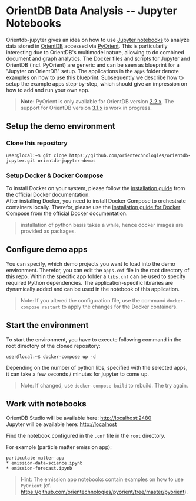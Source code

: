 # OrientDB Data Analysis -- Jupyter Notebooks

Orientdb-jupyter gives an idea on how to use [Jupyter notebooks](https://jupyter.org/) to analyze data stored in [OrientDB](https://orientdb.org/) accessed via [PyOrient](https://github.com/orientechnologies/pyorient).
This is particularily interesting due to OrientDB's multimodel nature, allowing to do combined document and graph analytics.
The Docker files and scripts for Jupyter and OrientDB (incl. PyOrient) are generic and can be seen as blueprint for a "Jupyter on OrientDB" setup.
The applications in the `apps` folder denote examples on how to use this blueprint.
Subsequently we describe how to setup the example apps step-by-step, which should give an impression on how to add and run your own app.

> **Note:** PyOrient is only available for OrientDB version [2.2.x](https://github.com/orientechnologies/pyorient/tree/2.2.x). The support for OrientDB version [3.1.x](https://github.com/orientechnologies/pyorient/tree/3.1.x) is work in progress.
 
## Setup the demo environment

### Clone this repository

```console
user@local:~$ git clone https://github.com/orientechnologies/orientdb-jupyter.git orientdb-jupyter-demos
```
### Setup Docker & Docker Compose

To install Docker on your system, please follow the [installation guide](https://docs.docker.com/get-docker) from the official Docker documentation.<br>
After installing Docker, you need to install Docker Compose to orchestrate containers locally. Therefor, please use the [installation guide for Docker Compose](https://docs.docker.com/compose/install) from the official Docker documentation.

> installation of python basis takes a while, hence docker images are provided as packages.

## Configure demo apps

You can specify, which demo projects you want to load into the demo environment.
Therefor, you can edit the `apps.cnf` file in the root directory of this repo.
Within the specific app folder a `libs.cnf` can be used to specify required Python dependencies.
The application-specific libraries are dynamically added and can be used in the notebook of this application.

> Note: If you altered the configuration file, use the command `docker-compose restart` to apply the changes for the Docker containers.

## Start the environment

To start the environment, you have to execute following command in the root directory of the cloned repository:
```console
user@local:~$ docker-compose up -d
```
Depending on the number of python libs, specified with the selected apps, it can take a few seconds / minutes for jupyter to come up.

> Note: If changed, use `docker-compose build` to rebuild. The try again.

## Work with notebooks

OrientDB Studio will be available here: [http://localhost:2480](http://localhost:2480/studio/index.html)<br>
Jupyter will be available here: [http://localhost](http://localhost)

Find the notebook configured in the `.cnf` file in the `root` directory.

For example (particle matter emission app):

```
particulate-matter-app
* emission-data-science.ipynb
* emission-forecast.ipynb
```

> Hint: The emission app notebooks contain examples on how to use `PyOrient` (cf. https://github.com/orientechnologies/pyorient/tree/master/pyorient).
